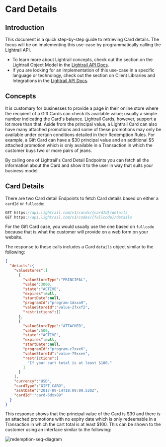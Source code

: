# Card Details

## Introduction

This document is a quick step-by-step guide to retrieving Card details. The focus will be on implementing this use-case by programmatically calling the Lightrail API. 

- To learn more about Lightrail concepts, check out the section on the Lightrail Object Model in the [Lightrail API Docs](https://www.lightrail.com/docs/). 
- If you are looking for an implementation of this use-case in a specific language or technology, check out the section on Client Libraries and Integrations in the [Lightrail API Docs](https://www.lightrail.com/docs/).

## Concepts

It is customary for businesses to provide a page in their online store where the recipient of a Gift Cards can  check its available value; usually a simple number indicating the Card's balance. Lightrail Cards, however, support a lot more than that. Aside from the principal value, a Lightrail Card can also have many attached promotions and some of these promotions may only be available under certain conditions detailed in their Redemption Rules. For example, a Gift Card can have a $30 principal value and an additional $5 attached promotion which is only available in a Transaction in which the customer buys two or more pairs of jeans.

By calling one of Lightrail's Card Detail Endpoints you can fetch all the information about the Card and show it to the user in way that suits your business model. 

## Card Details

There are two Card detail Endpoints to fetch Card details based on either a `cardId` or `fullcode`:

```javascript
GET https://api.lightrail.com/v1/cards/{cardId}/details
GET https://api.lightrail.com/v1/codes/{fullcode}/details
```

For the Gift Card case, you would usually use the one based on `fullcode` because that is what the customer will provide on a web form on your website.

The response to these calls includes a Card `details` object similar to the following:

```json
{  
  "details":{  
    "valueStores":[  
      {  
        "valueStoreType":"PRINCIPAL",
        "value":3000,
        "state":"ACTIVE",
        "expires":null,
        "startDate":null,
        "programId":"program-1dxxa9",
        "valueStoreId":"value-2fxxf2",
        "restrictions":[]
      },
      {  
        "valueStoreType":"ATTACHED",
        "value":500,
        "state":"ACTIVE",
        "expires":null,
        "startDate":null,
        "programId":"program-c7xxe6",
        "valueStoreId":"value-79xxee",
        "restrictions":[  
          "If your cart total is at least $100."
        ]
      }
    ],
    "currency":"USD",
    "cardType":"GIFT_CARD",
    "asAtDate":"2017-09-14T18:09:09.520Z",
    "cardId":"card-6dxx89"
  }
}
```

This response shows that the principal value of the Card is $30 and there is an attached promotions with no expiry date which is only redeemable in a Transaction in which the cart total is at least $100. This can be shown to the customer using an interface similar to the following:

![redemption-seq-diagram](https://giftbit.github.io/Lightrail-API-Docs/assets/card-details.png)
